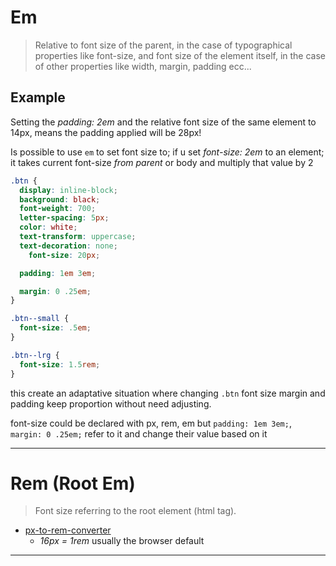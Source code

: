 # Em

> Relative to font size of the parent, in the case of typographical properties like font-size, and font size of the element itself, in the case of other properties like width, margin, padding ecc...

## Example

Setting the _padding: 2em_ and the relative font size of the same element to 14px, means the padding applied will be 28px!

Is possible to use `em` to set font size to; if u set _font-size: 2em_ to an element; it takes current font-size _from parent_ or body and multiply that value by 2

```css
.btn {
  display: inline-block;
  background: black;
  font-weight: 700;
  letter-spacing: 5px;
  color: white;
  text-transform: uppercase;
  text-decoration: none;
	font-size: 20px;

  padding: 1em 3em;

  margin: 0 .25em;
}

.btn--small {
  font-size: .5em;
}

.btn--lrg {
  font-size: 1.5rem;
}
```

this create an adaptative situation where changing `.btn` font size margin and padding keep proportion without need adjusting.

font-size could be declared with px, rem, em but `padding: 1em 3em;`, `margin: 0 .25em;` refer to it and change their value based on it

---

# Rem (Root Em)

> Font size referring to the root element (html tag).

- [px-to-rem-converter](https://nekocalc.com/px-to-rem-converter)
  - _16px = 1rem_ usually the browser default

---
